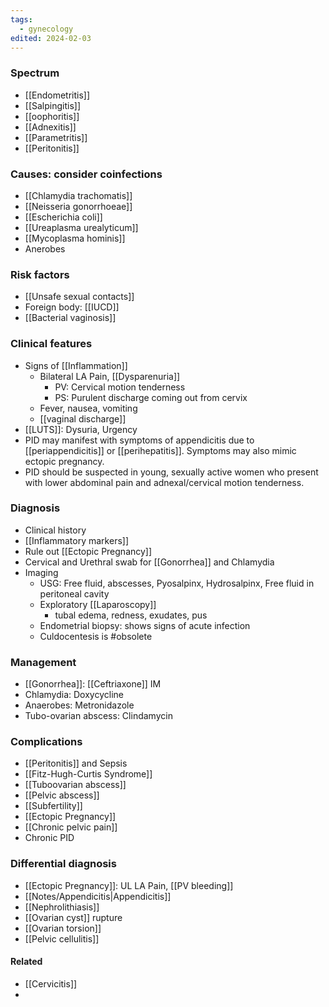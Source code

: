 ```yaml
---
tags:
  - gynecology
edited: 2024-02-03
---
```

### Spectrum 
- [[Endometritis]] 
- [[Salpingitis]]
- [[oophoritis]]
- [[Adnexitis]]
- [[Parametritis]]
- [[Peritonitis]]

### Causes: consider coinfections
- [[Chlamydia trachomatis]]
- [[Neisseria gonorrhoeae]]
- [[Escherichia coli]]
- [[Ureaplasma urealyticum]]
- [[Mycoplasma hominis]]
- Anerobes

### Risk factors
- [[Unsafe sexual contacts]] 
- Foreign body: [[IUCD]]
- [[Bacterial vaginosis]]

### Clinical features
- Signs of [[Inflammation]]
	- Bilateral LA Pain, [[Dysparenuria]] 
		- PV: Cervical motion tenderness
		- PS: Purulent discharge coming out from cervix
	- Fever, nausea, vomiting
	- [[vaginal discharge]] 
- [[LUTS]]: Dysuria, Urgency
- PID may manifest with symptoms of appendicitis due to [[periappendicitis]] or [[perihepatitis]]. Symptoms may also mimic ectopic pregnancy.
- PID should be suspected in young, sexually active women who present with lower abdominal pain and adnexal/cervical motion tenderness.
### Diagnosis
- Clinical history
- [[Inflammatory markers]]
- Rule out [[Ectopic Pregnancy]]
- Cervical and Urethral swab for [[Gonorrhea]] and Chlamydia
- Imaging
	- USG: Free fluid, abscesses, Pyosalpinx, Hydrosalpinx, Free fluid in peritoneal cavity
	- Exploratory [[Laparoscopy]]
		- tubal edema, redness, exudates, pus
	- Endometrial biopsy: shows signs of acute infection
	- Culdocentesis is #obsolete 

### Management
- [[Gonorrhea]]: [[Ceftriaxone]] IM
- Chlamydia: Doxycycline
- Anaerobes: Metronidazole
- Tubo-ovarian abscess: Clindamycin

### Complications
- [[Peritonitis]] and Sepsis
- [[Fitz-Hugh-Curtis Syndrome]] 
- [[Tuboovarian abscess]] 
- [[Pelvic abscess]] 
- [[Subfertility]]
- [[Ectopic Pregnancy]]
- [[Chronic pelvic pain]]
- Chronic PID

### Differential diagnosis
- [[Ectopic Pregnancy]]: UL LA Pain, [[PV bleeding]]
- [[Notes/Appendicitis|Appendicitis]]
- [[Nephrolithiasis]]
- [[Ovarian cyst]] rupture
- [[Ovarian torsion]]
- [[Pelvic cellulitis]] 

#### Related
- [[Cervicitis]]
- 